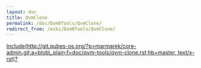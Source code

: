 ```yaml
---
layout: doc
title: QvmClone
permalink: /doc/Dom0Tools/QvmClone/
redirect_from: /wiki/Dom0Tools/QvmClone/
---
```


[Include(http://git.qubes-os.org/?p=marmarek/core-admin.git;a=blob\_plain;f=doc/qvm-tools/qvm-clone.rst;hb=master, text/x-rst)?](/doc/Dom0Tools/Include(http%3A/git.qubes-os.org?p=marmarek/core-admin.git;a=blob_plain;f=doc/qvm-tools/qvm-clone.rst;hb=master,%20text/x-rst))

